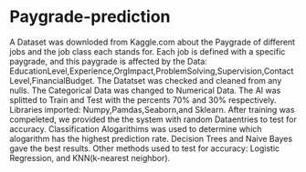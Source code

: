 # Paygrade-prediction
A Dataset was downloded from Kaggle.com about the Paygrade of different jobs and the job class each stands for.
Each job is defined with a specific paygrade, and this paygrade is affected by the Data: EducationLevel,Experience,OrgImpact,ProblemSolving,Supervision,ContactLevel,FinancialBudget.
The Datatset was checked and cleaned from any nulls.
The Categorical Data was changed to Numerical Data.
The AI was splitted to Train and Test with the percents 70% and 30% respectively.
Libraries imported: Numpy,Pamdas,Seaborn,and Sklearn.
After training was compeleted, we provided the the system with random Dataentries to test for accuracy.
Classification Alogarithims was used to determine which alogarithm has the highest prediction rate.
Decision Trees and Naive Bayes gave the best results.
Other methods used to test for accuracy: Logistic Regression, and KNN(k-nearest neighbor).
